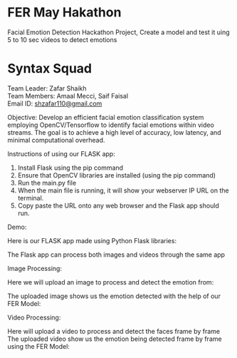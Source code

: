 # FER May Hakathon

Facial Emotion Detection Hackathon Project, Create a model and test it uing 5 to 10 sec videos to detect emotions 

# Syntax Squad
Team Leader: Zafar Shaikh <br />
Team Members: Amaal Mecci, Saif Faisal <br />
Email ID: shzafar110@gmail.com <br />


Objective: Develop an efficient facial emotion classification system employing OpenCV/Tensorflow to identify facial emotions within video streams. The goal is to achieve a high level of accuracy, low latency, and minimal computational overhead.

Instructions of using our FLASK app:
1. Install Flask using the pip command
2. Ensure that OpenCV libraries are installed (using the pip command)
3. Run the main.py file
4. When the main file is running, it will show your webserver IP URL on the terminal.
5. Copy paste the URL onto any web browser and the Flask app should run.

Demo:

Here is our FLASK app made using Python Flask libraries:
<img src="">

The Flask app can process both images and videos through the same app

Image Processing:

Here we will upload an image to process and detect the emotion from:
<img src="">

The uploaded image shows us the emotion detected with the help of our FER Model:
<img src="">

Video Processing:

Here will upload a video to process and detect the faces frame by frame
<img src="">
The uploaded video show us the emotion being detected frame by frame using the FER Model:
<img src="">
